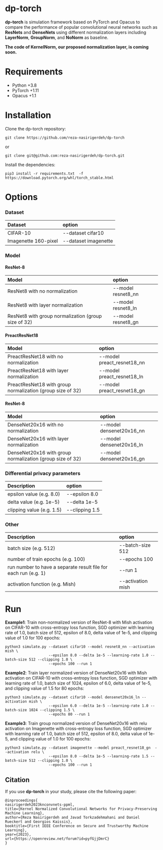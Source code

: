 # dp-torch
**dp-torch** is simulation framework based on PyTorch and Opacus to compare the performance of popular convolutional neural networks such as **ResNets** and 
**DenseNets** using different normalization layers including **LayerNorm**, **GroupNorm**, and **NoNorm** as baseline.

**The code of KernelNorm, our proposed normalization layer, is coming soon.**

# Requirements
- Python +3.8
- PyTorch +1.11
- Opacus +1.1

# Installation
Clone the dp-torch repository:
```
git clone https://github.com/reza-nasirigerdeh/dp-torch
```
or 
```
git clone git@github.com:reza-nasirigerdeh/dp-torch.git
```

Install the dependencies:
```
pip3 install -r requirements.txt  -f https://download.pytorch.org/whl/torch_stable.html
```

# Options
### Dataset
| Dataset              | option              |
|:---------------------|:--------------------|
| CIFAR-10             | --dataset cifar10   |
| Imagenette 160-pixel | --dataset imagenette|





### Model

#### ResNet-8
| Model                                               | option              |
|:----------------------------------------------------|:--------------------|
| ResNet8 with no normalization                       | --model resnet8_nn  |
| ResNet8 with layer normalization                    | --model resnet8_ln  |
| ResNet8 with group normalization (group size of 32) | --model resnet8_gn  |

#### PreactResNet18
| Model                                                      | option                        |
|:-----------------------------------------------------------|:------------------------------|
| PreactResNet18 with no normalization                       | --model preact_resnet18_nn    |
| PreactResNet18 with layer normalization                    | --model preact_resnet18_ln    |
| PreactResNet18 with group normalization (group size of 32) | --model preact_resnet18_gn    |        

#### ResNet-8
| Model                                                     | option                   |
|:----------------------------------------------------------|:-------------------------|
| DenseNet20x16 with no normalization                       | --model densenet20x16_nn |
| DenseNet20x16 with layer normalization                    | --model densenet20x16_ln |
| DenseNet20x16 with group normalization (group size of 32) | --model densenet20x16_gn |

### Differential privacy parameters
| Description               | option            |
|:--------------------------|:------------------|
| epsilon value (e.g. 8.0)  | --epsilon 8.0     |
| delta value (e.g. 1e-5)   | --delta 1e-5      |
| clipping value (e.g. 1.5) | --clipping 1.5    |

### Other
| Description                                                     | option            |
|:----------------------------------------------------------------|:------------------|
| batch size (e.g. 512)                                           | --batch-size 512  |
| number of train epochs (e.g. 100)                               | --epochs 100      |
| run number to have a separate result file for each run (e.g. 1) | --run 1           |
| activation function (e.g. Mish)                                 | --activation mish |

# Run
**Example1**: Train non-normalized version of ResNet-8 with Mish activation on CIFAR-10 with cross-entropy loss function, SGD optimizer with learning rate of 1.0, 
batch size of 512, epsilon of 8.0, delta value of 1e-5, and clipping value of 1.0 for 100 epochs:

```
python3 simulate.py --dataset cifar10 --model resnet8_nn --activation mish \
                    --epsilon 8.0 --delta 1e-5 --learning-rate 1.0 --batch-size 512 --clipping 1.0 \
                    --epochs 100 --run 1
```

**Example2**: Train layer normalized version of DenseNet20x16 with Mish activation on CIFAR-10 with cross-entropy loss function, SGD optimizer with learning rate of 1.0, 
batch size of 1024, epsilon of 6.0, delta value of 1e-5, and clipping value of 1.5 for 80 epochs:

```
python3 simulate.py --dataset cifar10 --model densenet20x16_ln --activation mish \
                    --epsilon 6.0 --delta 1e-5 --learning-rate 1.0 --batch-size 1024 --clipping 1.5 \
                    --epochs 80 --run 1
```

**Example3**: Train group normalized version of DenseNet20x16 with relu activation on Imagenette with cross-entropy loss function, SGD optimizer with learning rate of 1.0, 
batch size of 512, epsilon of 8.0, delta value of 1e-5, and clipping value of 1.0 for 100 epochs:

```
python3 simulate.py --dataset imagenette --model preact_resnet18_gn  --activation relu \
                    --epsilon 8.0 --delta 1e-5 --learning-rate 1.5 --batch-size 512 --clipping 1.0 \
                    --epochs 100 --run 1
```

## Citation
If you use **dp-torch** in your study, please cite the following paper: <br />
   ```
@inproceedings{
nasirigerdeh2023knconvnets-ppml,
title={Kernel Normalized Convolutional Networks for Privacy-Preserving Machine Learning},
author={Reza Nasirigerdeh and Javad Torkzadehmahani and Daniel Rueckert and Georgios Kaissis},
booktitle={First IEEE Conference on Secure and Trustworthy Machine Learning},
year={2023},
url={https://openreview.net/forum?id=pyfGjjDmrC}
}
   ```